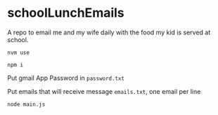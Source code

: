 # schoolLunchEmails

A repo to email me and my wife daily with the food my kid is served at school.

`nvm use`

`npm i`

Put gmail App Password in `password.txt`

Put emails that will receive message `emails.txt`, one email per line

`node main.js`